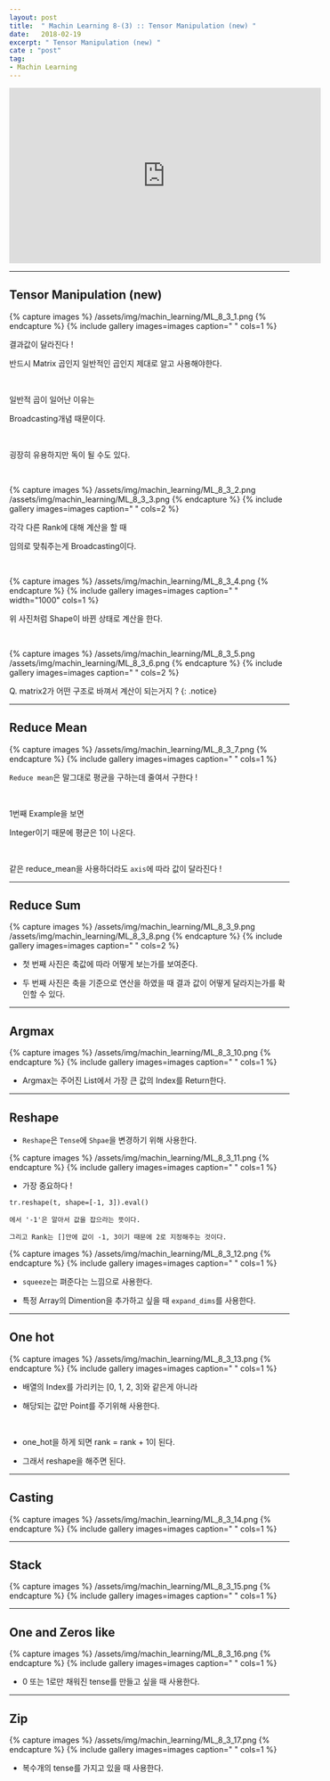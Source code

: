 ```yaml
---
layout: post
title:  " Machin Learning 8-(3) :: Tensor Manipulation (new) "
date:   2018-02-19
excerpt: " Tensor Manipulation (new) "
cate : "post"
tag:
- Machin Learning
---
```


<iframe width="560" height="315" src="https://www.youtube.com/embed/ZYX0FaqUeN4" frameborder="0" allow="encrypted-media" allowfullscreen></iframe>

---


## Tensor Manipulation (new)


{% capture images %}
/assets/img/machin_learning/ML_8_3_1.png
{% endcapture %}
{% include gallery images=images caption=" " cols=1 %}

결과값이 달라진다 ! 

반드시 Matrix 곱인지 일반적인 곱인지 제대로 알고 사용해야한다.

<br>

일반적 곱이 일어난 이유는

Broadcasting개념 때문이다.

<br>

굉장히 유용하지만 독이 될 수도 있다.

<br>


{% capture images %}
/assets/img/machin_learning/ML_8_3_2.png
/assets/img/machin_learning/ML_8_3_3.png
{% endcapture %}
{% include gallery images=images caption=" "  cols=2 %}

각각 다른 Rank에 대해 계산을 할 때 

임의로 맞춰주는게 Broadcasting이다.

<br>


{% capture images %}
/assets/img/machin_learning/ML_8_3_4.png
{% endcapture %}
{% include gallery images=images caption=" " width="1000" cols=1 %}

위 사진처럼 Shape이 바뀐 상태로 계산을 한다.

<br>

{% capture images %}
/assets/img/machin_learning/ML_8_3_5.png
/assets/img/machin_learning/ML_8_3_6.png
{% endcapture %}
{% include gallery images=images caption=" "  cols=2 %}


Q. matrix2가 어떤 구조로 바껴서 계산이 되는거지 ?
{: .notice}





---

## Reduce Mean

{% capture images %}
/assets/img/machin_learning/ML_8_3_7.png
{% endcapture %}
{% include gallery images=images caption=" "  cols=1 %}

`Reduce mean`은 말그대로 평균을 구하는데 줄여서 구한다 !
  
  <br>

1번째 Example을 보면 

Integer이기 때문에 평균은 1이 나온다.

<br>

같은 reduce_mean을 사용하더라도 `axis`에 따라 값이 달라진다 !


---

## Reduce Sum


{% capture images %}
/assets/img/machin_learning/ML_8_3_9.png
/assets/img/machin_learning/ML_8_3_8.png
{% endcapture %}
{% include gallery images=images caption=" "  cols=2 %}

* 첫 번째 사진은 축값에 따라 어떻게 보는가를 보여준다.

* 두 번째 사진은 축을 기준으로 연산을 하였을 때 결과 값이 어떻게 달라지는가를 확인할 수 있다.

---

## Argmax


{% capture images %}
/assets/img/machin_learning/ML_8_3_10.png
{% endcapture %}
{% include gallery images=images caption=" "  cols=1 %}

* Argmax는 주어진 List에서 가장 큰 값의 Index를 Return한다. 


---

## Reshape

* `Reshape`은 `Tense`에 `Shpae`을 변경하기 위해 사용한다.

{% capture images %}
/assets/img/machin_learning/ML_8_3_11.png
{% endcapture %}
{% include gallery images=images caption=" "  cols=1 %}


* 가장 중요하다 ! 

```
tr.reshape(t, shape=[-1, 3]).eval()

에서 '-1'은 알아서 값을 잡으라는 뜻이다.

그리고 Rank는 []안에 값이 -1, 3이기 때문에 2로 지정해주는 것이다.
```



{% capture images %}
/assets/img/machin_learning/ML_8_3_12.png
{% endcapture %}
{% include gallery images=images caption=" "  cols=1 %}



* `squeeze`는 펴준다는 느낌으로 사용한다.

* 특정 Array의 Dimention을 추가하고 싶을 때 `expand_dims`를 사용한다.


---

## One hot

{% capture images %}
/assets/img/machin_learning/ML_8_3_13.png
{% endcapture %}
{% include gallery images=images caption=" "  cols=1 %}


* 배열의 Index를 가리키는 [0, 1, 2, 3]와 같은게 아니라 

* 해당되는 값만 Point를 주기위해 사용한다.

<br>

* one_hot을 하게 되면 rank = rank + 1이 된다.

* 그래서 reshape을 해주면 된다.


---


## Casting


{% capture images %}
/assets/img/machin_learning/ML_8_3_14.png
{% endcapture %}
{% include gallery images=images caption=" "  cols=1 %}


---

## Stack


{% capture images %}
/assets/img/machin_learning/ML_8_3_15.png
{% endcapture %}
{% include gallery images=images caption=" "  cols=1 %}


---

## One and Zeros like

{% capture images %}
/assets/img/machin_learning/ML_8_3_16.png
{% endcapture %}
{% include gallery images=images caption=" "  cols=1 %}

* 0 또는 1로만 채워진 tense를 만들고 싶을 때 사용한다.

---

## Zip

{% capture images %}
/assets/img/machin_learning/ML_8_3_17.png
{% endcapture %}
{% include gallery images=images caption=" "  cols=1 %}

* 복수개의 tense를 가지고 있을 때 사용한다.



